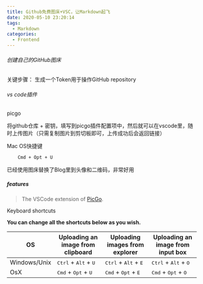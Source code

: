 ```yaml
---
title: Github免费图床+VSC，让Markdown起飞
date: 2020-05-10 23:20:14
tags:
  - Markdown
categories:
  - Frontend
---
```


###### 创建自己的GitHub图床

关键步骤： 生成一个Token用于操作GitHub repository

###### vs code插件

picgo

将github仓库 + 密钥，填写到picgo插件配置项中，然后就可以在vscode里，随时上传图片（只需复制图片到剪切板即可，上传成功后会返回链接）

Mac OS快捷键

```bash
    Cmd + Opt + U
```

已经使用图床替换了Blog里到头像和二维码，非常好用

##### features

> The VSCode extension of [PicGo](https://github.com/PicGo).

Keyboard shortcuts

**You can change all the shortcuts below as you wish.**

| OS           | Uploading an image from clipboard               | Uploading images from explorer                  | Uploading an image from input box               |
| ------------ | ----------------------------------------------- | ----------------------------------------------- | ----------------------------------------------- |
| Windows/Unix | <kbd>Ctrl</kbd> + <kbd>Alt</kbd> + <kbd>U</kbd> | <kbd>Ctrl</kbd> + <kbd>Alt</kbd> + <kbd>E</kbd> | <kbd>Ctrl</kbd> + <kbd>Alt</kbd> + <kbd>O</kbd> |
| OsX          | <kbd>Cmd</kbd> + <kbd>Opt</kbd> + <kbd>U</kbd>  | <kbd>Cmd</kbd> + <kbd>Opt</kbd> + <kbd>E</kbd>  | <kbd>Cmd</kbd> + <kbd>Opt</kbd> + <kbd>O</kbd>  |
